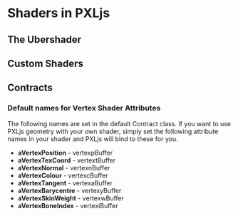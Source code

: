 # Shaders in PXLjs

## The Ubershader

## Custom Shaders

## Contracts

### Default names for Vertex Shader Attributes

The following names are set in the default Contract class. If you want to use PXLjs geometry with your own shader, simply set the following attribute names in your shader and PXLjs will bind to these for you.

- **aVertexPosition** - vertexpBuffer
- **aVertexTexCoord** - vertextBuffer
- **aVertexNormal** - vertexnBuffer
- **aVertexColour** - vertexcBuffer
- **aVertexTangent** - vertexaBuffer
- **aVertexBarycentre** - vertexyBuffer
- **aVertexSkinWeight** - vertexwBuffer
- **aVertexBoneIndex** - vertexiBuffer


